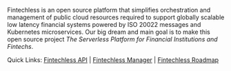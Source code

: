 Fintechless is an open source platform that simplifies orchestration and
management of public cloud resources required to support globally scalable
low latency financial systems powered by ISO 20022 messages and Kubernetes
microservices. Our big dream and main goal is to make this open source project
_The Serverless Platform for Financial Institutions and Fintechs_.

Quick Links: [Fintechless API](https://github.com/fintechless/ftl-api) |
[Fintechless Manager](https://github.com/fintechless/ftl-mgr) |
[Fintechless Roadmap](https://github.com/fintechless/ftl-api/blob/main/ROADMAP.md)
